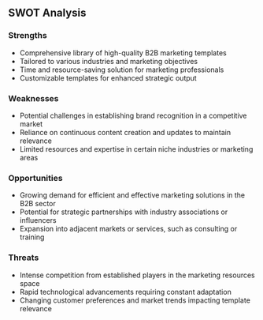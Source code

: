 ## SWOT Analysis

### Strengths
- Comprehensive library of high-quality B2B marketing templates
- Tailored to various industries and marketing objectives
- Time and resource-saving solution for marketing professionals
- Customizable templates for enhanced strategic output

### Weaknesses
- Potential challenges in establishing brand recognition in a competitive market
- Reliance on continuous content creation and updates to maintain relevance
- Limited resources and expertise in certain niche industries or marketing areas

### Opportunities
- Growing demand for efficient and effective marketing solutions in the B2B sector
- Potential for strategic partnerships with industry associations or influencers
- Expansion into adjacent markets or services, such as consulting or training

### Threats
- Intense competition from established players in the marketing resources space
- Rapid technological advancements requiring constant adaptation
- Changing customer preferences and market trends impacting template relevance